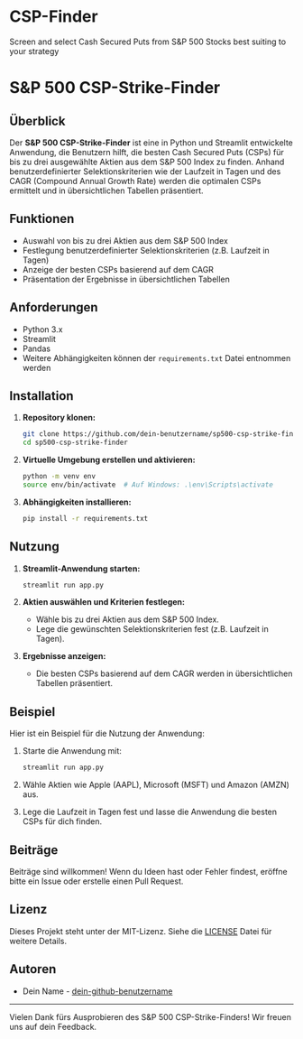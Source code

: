 # CSP-Finder
Screen and select Cash Secured Puts from S&amp;P 500 Stocks best suiting to your strategy

# S&P 500 CSP-Strike-Finder

## Überblick
Der **S&P 500 CSP-Strike-Finder** ist eine in Python und Streamlit entwickelte Anwendung, die Benutzern hilft, die besten Cash Secured Puts (CSPs) für bis zu drei ausgewählte Aktien aus dem S&P 500 Index zu finden. Anhand benutzerdefinierter Selektionskriterien wie der Laufzeit in Tagen und des CAGR (Compound Annual Growth Rate) werden die optimalen CSPs ermittelt und in übersichtlichen Tabellen präsentiert.

## Funktionen
- Auswahl von bis zu drei Aktien aus dem S&P 500 Index
- Festlegung benutzerdefinierter Selektionskriterien (z.B. Laufzeit in Tagen)
- Anzeige der besten CSPs basierend auf dem CAGR
- Präsentation der Ergebnisse in übersichtlichen Tabellen

## Anforderungen
- Python 3.x
- Streamlit
- Pandas
- Weitere Abhängigkeiten können der `requirements.txt` Datei entnommen werden

## Installation
1. **Repository klonen:**
    ```sh
    git clone https://github.com/dein-benutzername/sp500-csp-strike-finder.git
    cd sp500-csp-strike-finder
    ```

2. **Virtuelle Umgebung erstellen und aktivieren:**
    ```sh
    python -m venv env
    source env/bin/activate  # Auf Windows: .\env\Scripts\activate
    ```

3. **Abhängigkeiten installieren:**
    ```sh
    pip install -r requirements.txt
    ```

## Nutzung
1. **Streamlit-Anwendung starten:**
    ```sh
    streamlit run app.py
    ```

2. **Aktien auswählen und Kriterien festlegen:**
    - Wähle bis zu drei Aktien aus dem S&P 500 Index.
    - Lege die gewünschten Selektionskriterien fest (z.B. Laufzeit in Tagen).

3. **Ergebnisse anzeigen:**
    - Die besten CSPs basierend auf dem CAGR werden in übersichtlichen Tabellen präsentiert.

## Beispiel
Hier ist ein Beispiel für die Nutzung der Anwendung:

1. Starte die Anwendung mit:
    ```sh
    streamlit run app.py
    ```

2. Wähle Aktien wie Apple (AAPL), Microsoft (MSFT) und Amazon (AMZN) aus.

3. Lege die Laufzeit in Tagen fest und lasse die Anwendung die besten CSPs für dich finden.

## Beiträge
Beiträge sind willkommen! Wenn du Ideen hast oder Fehler findest, eröffne bitte ein Issue oder erstelle einen Pull Request.

## Lizenz
Dieses Projekt steht unter der MIT-Lizenz. Siehe die [LICENSE](LICENSE) Datei für weitere Details.

## Autoren
- Dein Name - [dein-github-benutzername](https://github.com/dein-github-benutzername)

---

Vielen Dank fürs Ausprobieren des S&P 500 CSP-Strike-Finders! Wir freuen uns auf dein Feedback.

